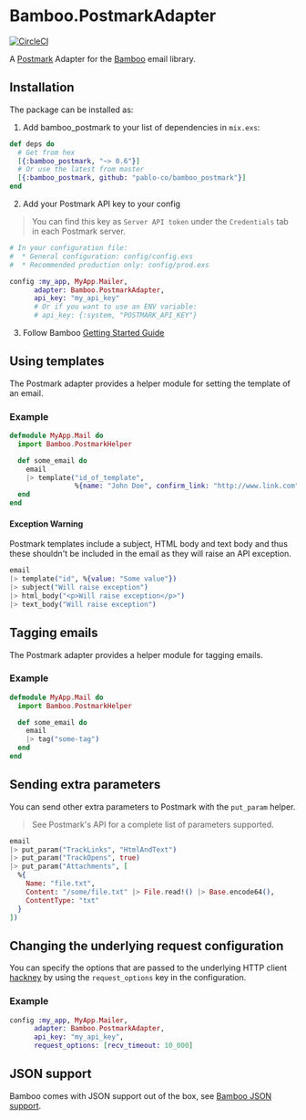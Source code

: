 # Bamboo.PostmarkAdapter

[![CircleCI](https://circleci.com/gh/pablo-co/bamboo_postmark.svg?style=svg)](https://circleci.com/gh/pablo-co/bamboo_postmark)

A [Postmark](https://postmarkapp.com/) Adapter for the [Bamboo](https://github.com/thoughtbot/bamboo) email library.

## Installation

The package can be installed as:

1. Add bamboo_postmark to your list of dependencies in `mix.exs`:

```elixir
def deps do
  # Get from hex
  [{:bamboo_postmark, "~> 0.6"}]
  # Or use the latest from master
  [{:bamboo_postmark, github: "pablo-co/bamboo_postmark"}]
end
```

2. Add your Postmark API key to your config

> You can find this key as `Server API token` under the `Credentials` tab in each Postmark server.

```elixir
# In your configuration file:
#  * General configuration: config/config.exs
#  * Recommended production only: config/prod.exs

config :my_app, MyApp.Mailer,
      adapter: Bamboo.PostmarkAdapter,
      api_key: "my_api_key"
      # Or if you want to use an ENV variable:
      # api_key: {:system, "POSTMARK_API_KEY"}
```

3. Follow Bamboo [Getting Started Guide](https://github.com/thoughtbot/bamboo#getting-started)

## Using templates

The Postmark adapter provides a helper module for setting the template of an
email.

### Example

```elixir
defmodule MyApp.Mail do
  import Bamboo.PostmarkHelper

  def some_email do
    email
    |> template("id_of_template",
                %{name: "John Doe", confirm_link: "http://www.link.com"})
  end
end
```

#### Exception Warning

Postmark templates include a subject, HTML body and text body and thus these shouldn't be included in the email as they will raise an API exception.

```elixir
email
|> template("id", %{value: "Some value"})
|> subject("Will raise exception")
|> html_body("<p>Will raise exception</p>")
|> text_body("Will raise exception")
```

## Tagging emails

The Postmark adapter provides a helper module for tagging emails.

### Example

```elixir
defmodule MyApp.Mail do
  import Bamboo.PostmarkHelper

  def some_email do
    email
    |> tag("some-tag")
  end
end
```

## Sending extra parameters

You can send other extra parameters to Postmark with the `put_param` helper.

> See Postmark's API for a complete list of parameters supported.

```elixir
email
|> put_param("TrackLinks", "HtmlAndText")
|> put_param("TrackOpens", true)
|> put_param("Attachments", [
  %{
    Name: "file.txt",
    Content: "/some/file.txt" |> File.read!() |> Base.encode64(),
    ContentType: "txt"
  }
])
```

## Changing the underlying request configuration

You can specify the options that are passed to the underlying HTTP client
[hackney](https://github.com/benoitc/hackney) by using the `request_options` key
in the configuration.

### Example

```elixir
config :my_app, MyApp.Mailer,
      adapter: Bamboo.PostmarkAdapter,
      api_key: "my_api_key",
      request_options: [recv_timeout: 10_000]
```

## JSON support

Bamboo comes with JSON support out of the box, see [Bamboo JSON support](https://github.com/thoughtbot/bamboo#json-support).

